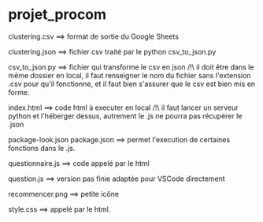 # projet_procom

clustering.csv ==> format de sortie du Google Sheets

clustering.json ==> fichier csv traité par le python csv_to_json.py

csv_to_json.py ==> fichier qui transforme le csv en json
/!\ il doit être dans le même dossier en local,
il faut renseigner le nom du fichier sans l'extension .csv pour qu'il fonctionne,
et il faut bien s'assurer que le csv est bien mis en forme.

index.html ==> code html à executer en local
/!\ il faut lancer un serveur python et l'héberger dessus, autrement le .js ne pourra pas récupérer le .json

package-look.json
package.json ==> permet l'execution de certaines fonctions dans le .js.

questionnaire.js ==> code appelé par le html

question.js ==> version pas finie adaptée pour VSCode directement

recommencer.png ==> petite icône

style.css ==> appelé par le html.
